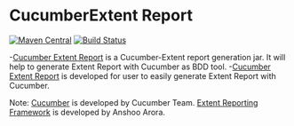 # CucumberExtent Report
[![Maven Central](https://maven-badges.herokuapp.com/maven-central/com.github.shivam9ronaldo7/cucumber-extent/badge.svg?style=plastic)](https://maven-badges.herokuapp.com/maven-central/cz.jirutka.rsql/rsql-parser)
[![Build Status](https://travis-ci.org/shivam9ronaldo7/cucumber-extent.svg?branch=master)](https://travis-ci.org/shivam9ronaldo7/cucumber-extent)

-[Cucumber Extent Report](https://github.com/shivam9ronaldo7/cucumber-extent) is a Cucumber-Extent report generation jar. It will help to generate Extent Report with Cucumber as BDD tool.
-[Cucumber Extent Report](https://github.com/shivam9ronaldo7/cucumber-extent) is developed for user to easily generate Extent Report with Cucumber.

Note:
[Cucumber](https://cucumber.io/) is developed by Cucumber Team.
[Extent Reporting Framework](http://extentreports.relevantcodes.com/) is developed by Anshoo Arora.

